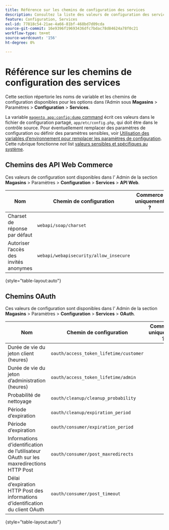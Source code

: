 ```yaml
---
title: Référence sur les chemins de configuration des services
description: Consultez la liste des valeurs de configuration des services.
feature: Configuration, Services
exl-id: 77818c54-21ae-4a66-81bf-468bd7d09cda
source-git-commit: 16e9396f19693436dfc7bdac78d84624a78f0c21
workflow-type: tm+mt
source-wordcount: '156'
ht-degree: 0%

---
```


# Référence sur les chemins de configuration des services

Cette section répertorie les noms de variable et les chemins de configuration disponibles pour les options dans l’Admin sous **Magasins** > Paramètres > **Configuration** > **Services**.

La variable [`magento app:config:dump` command](../cli/export-configuration.md) écrit ces valeurs dans le fichier de configuration partagé, `app/etc/config.php`, qui doit être dans le contrôle source. Pour éventuellement remplacer des paramètres de configuration ou définir des paramètres sensibles, voir [Utilisation des variables d’environnement pour remplacer les paramètres de configuration](override-config-settings.md#environment-variables). Cette rubrique fonctionne _not_ list [valeurs sensibles et spécifiques au système](config-reference-sens.md).

## Chemins des API Web Commerce

Ces valeurs de configuration sont disponibles dans l’ Admin de la section **Magasins** > Paramètres > **Configuration** > **Services** > **API Web**.

| Nom | Chemin de configuration | Commerce uniquement ? |
|--------------|--------------|--------------|
| Charset de réponse par défaut | `webapi/soap/charset` | <!-- ![Not Commerce-only](/help/assets/configuration/red-x.png) --> |
| Autoriser l’accès des invités anonymes | `webapi/webapisecurity/allow_insecure` | <!-- ![Not Commerce-only](/help/assets/configuration/red-x.png) --> |

{style="table-layout:auto"}

## Chemins OAuth

Ces valeurs de configuration sont disponibles dans l’ Admin de la section **Magasins** > Paramètres > **Configuration** > **Services** > **OAuth**.

| Nom | Chemin de configuration | Commerce uniquement ? |
|--------------|--------------|--------------|
| Durée de vie du jeton client (heures) | `oauth/access_token_lifetime/customer` | <!-- ![Not Commerce-only](/help/assets/configuration/red-x.png) --> |
| Durée de vie du jeton d’administration (heures) | `oauth/access_token_lifetime/admin` | <!-- ![Not Commerce-only](/help/assets/configuration/red-x.png) --> |
| Probabilité de nettoyage | `oauth/cleanup/cleanup_probability` | <!-- ![Not Commerce-only](/help/assets/configuration/red-x.png) --> |
| Période d’expiration | `oauth/cleanup/expiration_period` | <!-- ![Not Commerce-only](/help/assets/configuration/red-x.png) --> |
| Période d’expiration | `oauth/consumer/expiration_period` | <!-- ![Not Commerce-only](/help/assets/configuration/red-x.png) --> |
| Informations d’identification de l’utilisateur OAuth sur les maxredirections HTTP Post | `oauth/consumer/post_maxredirects` | <!-- ![Not Commerce-only](/help/assets/configuration/red-x.png) --> |
| Délai d’expiration HTTP Post des informations d’identification du client OAuth | `oauth/consumer/post_timeout` | <!-- ![Not Commerce-only](/help/assets/configuration/red-x.png) --> |

{style="table-layout:auto"}
